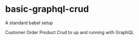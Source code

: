# basic-graphql-crud
A standard babel setup

Customer Order Product Crud to up and running with GraphQL
